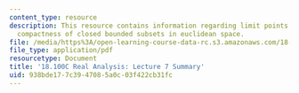 ```yaml
---
content_type: resource
description: This resource contains information regarding limit points and compactness;
  compactness of closed bounded subsets in euclidean space.
file: /media/https%3A/open-learning-course-data-rc.s3.amazonaws.com/18-100c-real-analysis-fall-2012/938bde177c3947085a0c03f422cb31fc_MIT18_100CF12_l7sum.pdf
file_type: application/pdf
resourcetype: Document
title: '18.100C Real Analysis: Lecture 7 Summary'
uid: 938bde17-7c39-4708-5a0c-03f422cb31fc
---
```

